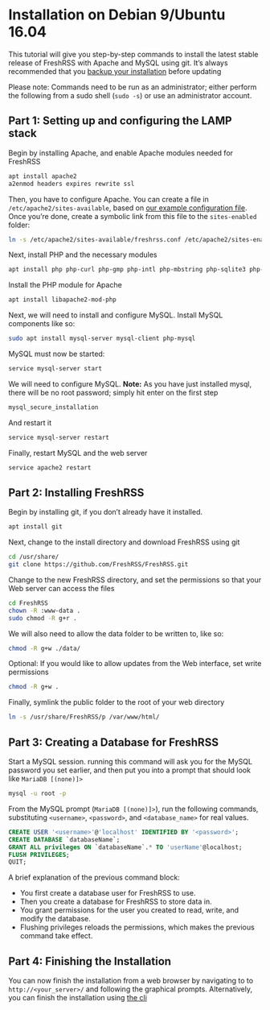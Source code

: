 # Installation on Debian 9/Ubuntu 16.04

This tutorial will give you step-by-step commands to install the latest stable release of FreshRSS with Apache and MySQL using git. It’s always recommended that you [backup your installation](05_Backup.md) before updating

Please note: Commands need to be run as an administrator; either perform the following from a sudo shell (`sudo -s`) or use an administrator account.

## Part 1: Setting up and configuring the LAMP stack

Begin by installing Apache, and enable Apache modules needed for FreshRSS

```sh
apt install apache2
a2enmod headers expires rewrite ssl
```

Then, you have to configure Apache. You can create a file in `/etc/apache2/sites-available`, based on [our example configuration file](10_ServerConfig.md). Once you’re done, create a symbolic link from this file to the `sites-enabled` folder:

```sh
ln -s /etc/apache2/sites-available/freshrss.conf /etc/apache2/sites-enabled/freshrss.conf
```

Next, install PHP and the necessary modules

```sh
apt install php php-curl php-gmp php-intl php-mbstring php-sqlite3 php-xml php-zip
```

Install the PHP module for Apache

```sh
apt install libapache2-mod-php
```

Next, we will need to install and configure MySQL. Install MySQL components like so:

```sh
sudo apt install mysql-server mysql-client php-mysql
```

MySQL must now be started:

```sh
service mysql-server start
```

We will need to configure MySQL.
**Note:** As you have just installed mysql, there will be no root password; simply hit enter on the first step

```sh
mysql_secure_installation
```

And restart it

```sh
service mysql-server restart
```

Finally, restart MySQL and the web server

```sh
service apache2 restart
```

## Part 2: Installing FreshRSS

Begin by installing git, if you don’t already have it installed.

```sh
apt install git
```

Next, change to the install directory and download FreshRSS using git

```sh
cd /usr/share/
git clone https://github.com/FreshRSS/FreshRSS.git
```

Change to the new FreshRSS directory, and set the permissions so that your Web server can access the files

```sh
cd FreshRSS
chown -R :www-data .
sudo chmod -R g+r .
```

We will also need to allow the data folder to be written to, like so:

```sh
chmod -R g+w ./data/
```

Optional: If you would like to allow updates from the Web interface, set write permissions

```sh
chmod -R g+w .
```

Finally, symlink the public folder to the root of your web directory

```sh
ln -s /usr/share/FreshRSS/p /var/www/html/
```

## Part 3: Creating a Database for FreshRSS

Start a MySQL session. running this command will ask you for the MySQL password you set earlier, and then put you into a prompt that should look like `MariaDB [(none)]>`

```sh
mysql -u root -p
```

From the MySQL prompt (`MariaDB [(none)]>`), run the following commands, substituting `<username>`, `<password>`, and `<database_name>` for real values.

```sql
CREATE USER '<username>'@'localhost' IDENTIFIED BY '<password>';
CREATE DATABASE `databaseName`;
GRANT ALL privileges ON `databaseName`.* TO 'userName'@localhost;
FLUSH PRIVILEGES;
QUIT;
```

A brief explanation of the previous command block:

* You first create a database user for FreshRSS to use.
* Then you create a database for FreshRSS to store data in.
* You grant permissions for the user you created to read, write, and modify the database.
* Flushing privileges reloads the permissions, which makes the previous command take effect.

## Part 4: Finishing the Installation

You can now finish the installation from a web browser by navigating to to `http://<your_server>/` and following the graphical prompts.
Alternatively, you can finish the installation using [the cli](https://github.com/FreshRSS/FreshRSS/tree/edge/cli)
